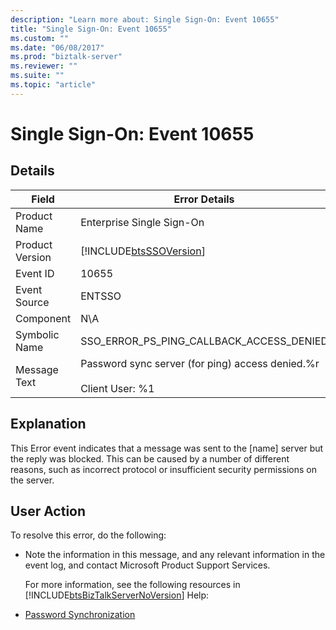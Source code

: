 ```yaml
---
description: "Learn more about: Single Sign-On: Event 10655"
title: "Single Sign-On: Event 10655"
ms.custom: ""
ms.date: "06/08/2017"
ms.prod: "biztalk-server"
ms.reviewer: ""
ms.suite: ""
ms.topic: "article"
---
```

# Single Sign-On: Event 10655
## Details  

| Field | Error Details |
|-----------------|------------------------------------------------------------------------------|
|  Product Name   |                          Enterprise Single Sign-On                           |
| Product Version |          [!INCLUDE[btsSSOVersion](../includes/btsssoversion-md.md)]          |
|    Event ID     |                                    10655                                     |
|  Event Source   |                                    ENTSSO                                    |
|    Component    |                                     N\A                                      |
|  Symbolic Name  |                   SSO_ERROR_PS_PING_CALLBACK_ACCESS_DENIED                   |
|  Message Text   | Password sync server (for ping) access denied.%r<br /><br /> Client User: %1 |

## Explanation  
 This Error event indicates that a message was sent to the [name] server but the reply was blocked. This can be caused by a number of different reasons, such as incorrect protocol or insufficient security permissions on the server.  

## User Action  
 To resolve this error, do the following:  

- Note the information in this message, and any relevant information in the event log, and contact Microsoft Product Support Services.  

  For more information, see the following resources in [!INCLUDE[btsBizTalkServerNoVersion](../includes/btsbiztalkservernoversion-md.md)] Help:  

- [Password Synchronization](../core/password-synchronization2.md)
